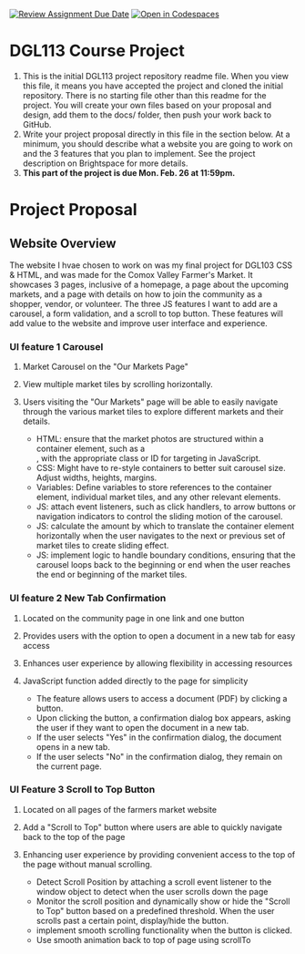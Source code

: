 [![Review Assignment Due Date](https://classroom.github.com/assets/deadline-readme-button-24ddc0f5d75046c5622901739e7c5dd533143b0c8e959d652212380cedb1ea36.svg)](https://classroom.github.com/a/swIBozRZ)
[![Open in Codespaces](https://classroom.github.com/assets/launch-codespace-7f7980b617ed060a017424585567c406b6ee15c891e84e1186181d67ecf80aa0.svg)](https://classroom.github.com/open-in-codespaces?assignment_repo_id=13724574)
# DGL113 Course Project
1. This is the initial DGL113 project repository readme file. When you view this file, it means you have accepted the project and cloned the initial repository. There is no starting file other than this readme for the project. You will create your own files based on your proposal and design, add them to the docs/ folder, then push your work back to GitHub.
1. Write your project proposal directly in this file in the section below. At a minimum, you should describe what a website you are going to work on and the 3 features that you plan to implement. See the project description on Brightspace for more details.
1. <b>This part of the project is due Mon. Feb. 26 at 11:59pm.</b>
# Project Proposal

## Website Overview

The website I hvae chosen to work on was my final project for DGL103 CSS & HTML, and was made for the Comox Valley Farmer's Market. It showcases 3 pages, inclusive of a homepage, a page about the upcoming markets, and a page with details on how to join the community as a shopper, vendor, or volunteer. The three JS features I want to add are a carousel, a form validation, and a scroll to top button. These features will add value to the website and improve user interface and experience. 

### UI feature 1 Carousel

1. Market Carousel on the "Our Markets Page"
1. View multiple market tiles by scrolling horizontally.
1. Users visiting the "Our Markets" page will be able to easily navigate through the various market tiles to explore different markets and their details.

    - HTML: ensure that the market photos are structured within a container element, such as a <div>, with the appropriate class or ID for targeting in JavaScript.
    - CSS: Might have to re-style containers to better suit carousel size. Adjust widths, heights, margins.
    - Variables: Define variables to store references to the container element, individual market tiles, and any other relevant elements.
    - JS: attach event listeners, such as click handlers, to arrow buttons or navigation indicators to control the sliding motion of the carousel.
    - JS: calculate the amount by which to translate the container element horizontally when the user navigates to the next or previous set of market tiles to create sliding effect.
    - JS: implement logic to handle boundary conditions, ensuring that the carousel loops back to the beginning or end when the user reaches the end or beginning of the market tiles.

### UI feature 2 New Tab Confirmation 
1. Located on the community page in one link and one button
1. Provides users with the option to open a document in a new tab for easy access
1. Enhances user experience by allowing flexibility in accessing resources
1. JavaScript function added directly to the page for simplicity


    - The feature allows users to access a document (PDF) by clicking a button.
    - Upon clicking the button, a confirmation dialog box appears, asking the user if they  want to open the document in a new tab.
    - If the user selects "Yes" in the confirmation dialog, the document opens in a new tab.
    - If the user selects "No" in the confirmation dialog, they remain on the current page.

### UI Feature 3 Scroll to Top Button
1. Located on all pages of the farmers market website 
1. Add a "Scroll to Top" button where users are able to quickly navigate back to the top of the page
1. Enhancing user experience by providing convenient access to the top of the page without manual scrolling.

    - Detect Scroll Position by attaching a scroll event listener to the window object to detect when the user scrolls down the page
    -  Monitor the scroll position and dynamically show or hide the "Scroll to Top" button based on a predefined threshold. When the user scrolls past a certain point, display/hide the button.
    - implement smooth scrolling functionality when the button is clicked. 
    - Use smooth animation back to top of page using scrollTo
